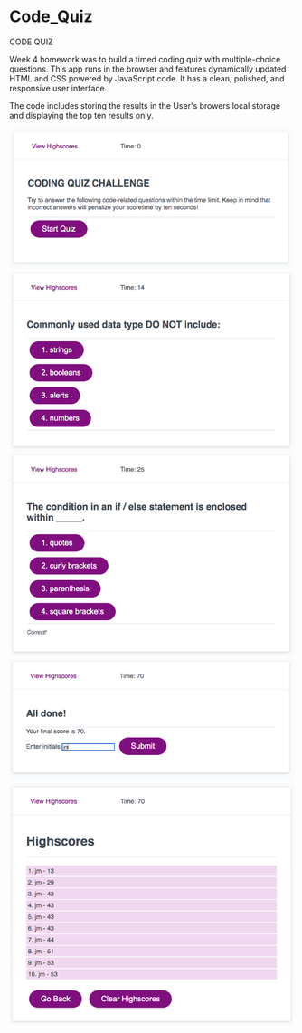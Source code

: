 # Code_Quiz
CODE QUIZ

Week 4 homework was to build a timed coding quiz with multiple-choice questions. This app runs in the browser and features dynamically updated HTML and CSS powered by JavaScript code. It has a clean, polished, and responsive user interface. 

The code includes storing the results in the User's browers local storage and displaying the top ten results only. 

<img src="assets/images/screenshot1.png">

<img src="assets/images/screenshot2.png">

<img src="assets/images/screenshot3.png">

<img src="assets/images/screenshot4.png">

<img src="assets/images/screenshot5.png">